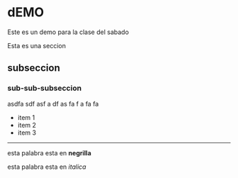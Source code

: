 # dEMO
Este es un demo para la clase del sabado


Esta es una seccion

## subseccion

### sub-sub-subseccion

asdfa sdf
asf a
  df
  as
  fa
  f
  a
  fa fa
  
- item 1
- item 2
- item 3

---

esta palabra esta en **negrilla**

esta palabra esta en *italica*
